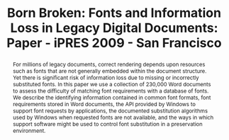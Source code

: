 ---
abstract: 'For millions of legacy documents, correct rendering depends upon resources
  such as fonts that are not generally embedded within the document structure. Yet
  there is significant risk of information loss due to missing or incorrectly substituted
  fonts. In this paper we use a collection of 230,000 Word documents to assess the
  difficulty of matching font requirements with a database of fonts. We describe the
  identifying information contained in common font formats, font requirements stored
  in Word documents, the API provided by Windows to support font requests by applications,
  the documented substitution algorithms used by Windows when requested fonts are
  not available, and the ways in which support software might be used to control font
  substitution in a preservation environment. '
creators:
- Woods, Kam
- Brown, Geoffrey
date: null
document_url: https://services.phaidra.univie.ac.at/api/object/o:294029/download
grand_parent: iPRES
institutions: []
keywords:
- san francisco
landing_page_url: https://phaidra.univie.ac.at/o:294029
language: eng
layout: publication
license: CC BY-SA 3.0 AT
notes_url: null
parent: iPRES 2009
presentation_url: null
size: 1351125
source_name: iPRES
title: 'Born Broken: Fonts and Information Loss in Legacy Digital Documents: Paper
  - iPRES 2009 - San Francisco'
type: paper
year: 2009
---